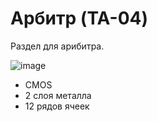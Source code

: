 # Арбитр (TA-04)

Раздел для арибитра.

![image](https://user-images.githubusercontent.com/5828819/177949837-0c19fe41-7c9c-4b1b-a339-cf1166c1b4af.png)

- CMOS
- 2 слоя металла
- 12 рядов ячеек
